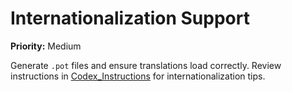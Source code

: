 # Internationalization Support

**Priority:** Medium

Generate `.pot` files and ensure translations load correctly. Review instructions in [Codex_Instructions](../Codex_Instructions.md) for internationalization tips.
